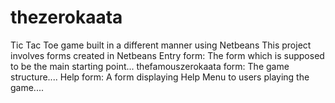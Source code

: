 # thezerokaata
Tic Tac Toe game built in a different manner using Netbeans
This project involves forms created in Netbeans
Entry form: The  form which  is supposed to be the main starting point...
thefamouszerokaata form: The game structure....
Help form: A form displaying Help Menu to users playing the game....

